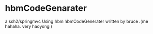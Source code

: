# hbmCodeGenarater
a ssh2/springmvc Using hbm hbmCodeGenerater written by bruce .(me hahaha. very haoyong ) 

